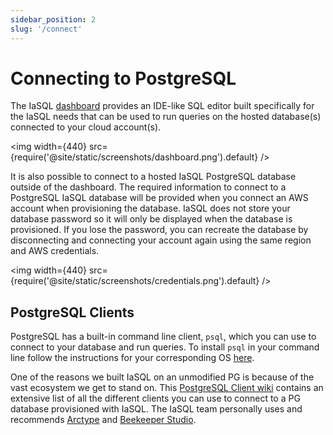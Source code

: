 ```yaml
---
sidebar_position: 2
slug: '/connect'
---
```


# Connecting to PostgreSQL

The IaSQL [dashboard](https://app.iasql.com) provides an IDE-like SQL editor built specifically for the IaSQL needs that can be used to run queries on the hosted database(s) connected to your cloud account(s).

<img width={440} src={require('@site/static/screenshots/dashboard.png').default} />

It is also possible to connect to a hosted IaSQL PostgreSQL database outside of the dashboard. The required information to connect to a PostgreSQL IaSQL database will be provided when you connect an AWS account when provisioning the database. IaSQL does not store your database password so it will only be displayed when the database is provisioned. If you lose the password, you can recreate the database by disconnecting and connecting your account again using the same region and AWS credentials.

<img width={440} src={require('@site/static/screenshots/credentials.png').default} />

## PostgreSQL Clients

PostgreSQL has a built-in command line client, `psql`, which you can use to connect to your database and run queries. To install `psql` in your command line follow the instructions for your corresponding OS [here](https://www.postgresql.org/download/).

One of the reasons we built IaSQL on an unmodified PG is because of the vast ecosystem we get to stand on. This [PostgreSQL Client wiki](https://wiki.postgresql.org/wiki/PostgreSQL_Clients) contains an extensive list of all the different clients you can use to connect to a PG database provisioned with IaSQL. The IaSQL team personally uses and recommends [Arctype](https://arctype.com) and [Beekeeper Studio](https://www.beekeeperstudio.io).